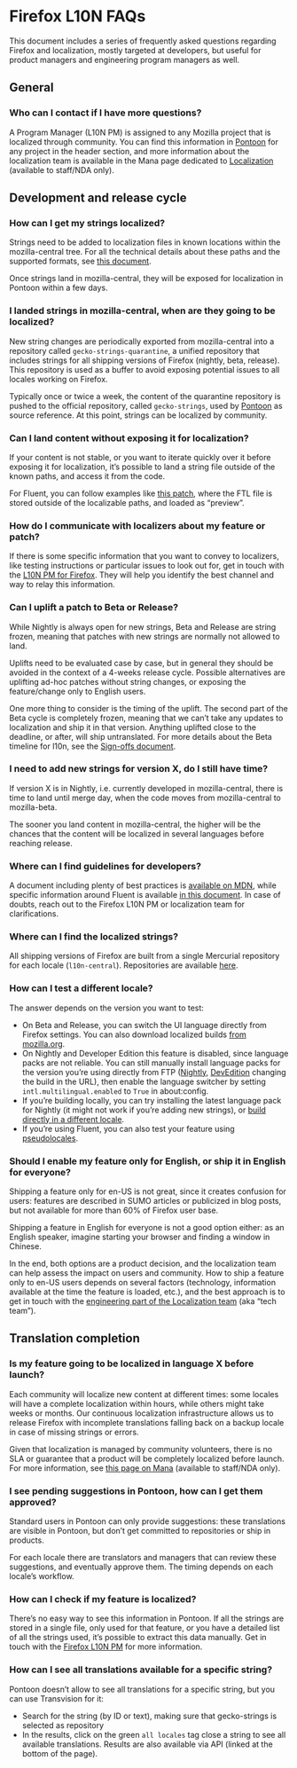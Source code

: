 # Firefox L10N FAQs

This document includes a series of frequently asked questions regarding Firefox and localization, mostly targeted at developers, but useful for product managers and engineering program managers as well.

<!-- toc -->

## General

### Who can I contact if I have more questions?

A Program Manager (L10N PM) is assigned to any Mozilla project that is localized through community. You can find this information in [Pontoon](https://pontoon.mozilla.org/projects/firefox/) for any project in the header section, and more information about the localization team is available in the Mana page dedicated to [Localization](https://mana.mozilla.org/wiki/pages/viewpage.action?pageId=66651657) (available to staff/NDA only).

## Development and release cycle

### How can I get my strings localized?

Strings need to be added to localization files in known locations within the mozilla-central tree. For all the technical details about these paths and the supported formats, see [this document](https://firefox-source-docs.mozilla.org/build/buildsystem/locales.html#exposing-strings).

Once strings land in mozilla-central, they will be exposed for localization in Pontoon within a few days.

### I landed strings in mozilla-central, when are they going to be localized?

New string changes are periodically exported from mozilla-central into a repository called `gecko-strings-quarantine`, a unified repository that includes strings for all shipping versions of Firefox (nightly, beta, release). This repository is used as a buffer to avoid exposing potential issues to all locales working on Firefox.

Typically once or twice a week, the content of the quarantine repository is pushed to the official repository, called `gecko-strings`, used by [Pontoon](https://pontoon.mozilla.org/projects/firefox/) as source reference. At this point, strings can be localized by community.

### Can I land content without exposing it for localization?

If your content is not stable, or you want to iterate quickly over it before exposing it for localization, it’s possible to land a string file outside of the known paths, and access it from the code.

For Fluent, you can follow examples like [this patch](https://hg.mozilla.org/mozilla-central/rev/e3bc9f1bde6e), where the FTL file is stored outside of the localizable paths, and loaded as “preview”.

### How do I communicate with localizers about my feature or patch?

If there is some specific information that you want to convey to localizers, like testing instructions or particular issues to look out for, get in touch with the [L10N PM for Firefox](#who-can-i-contact-if-i-have-more-questions). They will help you identify the best channel and way to relay this information.

### Can I uplift a patch to Beta or Release?

While Nightly is always open for new strings, Beta and Release are string frozen, meaning that patches with new strings are normally not allowed to land.

Uplifts need to be evaluated case by case, but in general they should be avoided in the context of a 4-weeks release cycle. Possible alternatives are uplifting ad-hoc patches without string changes, or exposing the feature/change only to English users.

One more thing to consider is the timing of the uplift. The second part of the Beta cycle is completely frozen, meaning that we can’t take any updates to localization and ship it in that version. Anything uplifted close to the deadline, or after, will ship untranslated. For more details about the Beta timeline for l10n, see the [Sign-offs document](../review/signoffs.md#timeline-and-deadlines).

### I need to add new strings for version X, do I still have time?

If version X is in Nightly, i.e. currently developed in mozilla-central, there is time to land until merge day, when the code moves from mozilla-central to mozilla-beta.

The sooner you land content in mozilla-central, the higher will be the chances that the content will be localized in several languages before reaching release.

### Where can I find guidelines for developers?

A document including plenty of best practices is [available on MDN](https://developer.mozilla.org/en-US/docs/Mozilla/Localization/Localization_content_best_practices), while specific information around Fluent is available [in this document](https://firefox-source-docs.mozilla.org/l10n/fluent/review.html). In case of doubts, reach out to the Firefox L10N PM or localization team for clarifications.

### Where can I find the localized strings?

All shipping versions of Firefox are built from a single Mercurial repository for each locale (`l10n-central`). Repositories are available [here](https://hg.mozilla.org/l10n-central/).

### How can I test a different locale?

The answer depends on the version you want to test:
* On Beta and Release, you can switch the UI language directly from Firefox settings. You can also download localized builds [from mozilla.org](http://www.mozilla.org/firefox/all).
* On Nightly and Developer Edition this feature is disabled, since language packs are not reliable. You can still manually install language packs for the version you’re using directly from FTP ([Nightly](http://ftp.mozilla.org/pub/firefox/nightly/latest-mozilla-central-l10n/linux-x86_64/xpi/), [DevEdition](http://archive.mozilla.org/pub/devedition/releases/77.0b2/win64/xpi/) changing the build in the URL), then enable the language switcher by setting `intl.multilingual.enabled` to `True` in about:config.
* If you’re building locally, you can try installing the latest language pack for Nightly (it might not work if you’re adding new strings), or [build directly in a different locale](https://firefox-source-docs.mozilla.org/build/buildsystem/locales.html#instructions-for-single-locale-repacks-for-developers).
* If you’re using Fluent, you can also test your feature using [pseudolocales](https://firefox-source-docs.mozilla.org/l10n/fluent/tutorial.html#pseudolocalization).

### Should I enable my feature only for English, or ship it in English for everyone?

Shipping a feature only for en-US is not great, since it creates confusion for users: features are described in SUMO articles or publicized in blog posts, but not available for more than 60% of Firefox user base.

Shipping a feature in English for everyone is not a good option either: as an English speaker, imagine starting your browser and finding a window in Chinese.

In the end, both options are a product decision, and the localization team can help assess the impact on users and community. How to ship a feature only to en-US users depends on several factors (technology, information available at the time the feature is loaded, etc.), and the best approach is to get in touch with the [engineering part of the Localization team](https://mana.mozilla.org/wiki/pages/viewpage.action?pageId=66651657) (aka “tech team”).

## Translation completion

### Is my feature going to be localized in language X before launch?

Each community will localize new content at different times: some locales will have a complete localization within hours, while others might take weeks or months. Our continuous localization infrastructure allows us to release Firefox with incomplete translations falling back on a backup locale in case of missing strings or errors.

Given that localization is managed by community volunteers, there is no SLA or guarantee that a product will be completely localized before launch. For more information, see [this page on Mana](https://mana.mozilla.org/wiki/pages/viewpage.action?pageId=66651657) (available to staff/NDA only).

### I see pending suggestions in Pontoon, how can I get them approved?

Standard users in Pontoon can only provide suggestions: these translations are visible in Pontoon, but don’t get committed to repositories or ship in products.

For each locale there are translators and managers that can review these suggestions, and eventually approve them. The timing depends on each locale’s workflow.

### How can I check if my feature is localized?

There’s no easy way to see this information in Pontoon. If all the strings are stored in a single file, only used for that feature, or you have a detailed list of all the strings used, it’s possible to extract this data manually. Get in touch with the [Firefox L10N PM](#who-can-i-contact-if-i-have-more-questions) for more information.

### How can I see all translations available for a specific string?

Pontoon doesn’t allow to see all translations for a specific string, but you can use Transvision for it:
* Search for the string (by ID or text), making sure that gecko-strings is selected as repository
* In the results, click on the green `all locales` tag close a string to see all available translations. Results are also available via API (linked at the bottom of the page).
